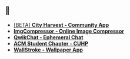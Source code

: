 ## 👋
- [[BETA] **City Harvest - Community App**](https://city-harvest-app.web.app/)
- [**ImgCompressor - Online Image Compressor**](https://imgcompressor-app.web.app)
- [**QwikChat - Ephemeral Chat**](https://qwikchat.web.app)
- [**ACM Student Chapter - CUHP**](https://acmcuhp.web.app)
- [**WallStroke - Wallpaper App**](https://play.google.com/store/apps/details?id=com.appy.wallstroke)
